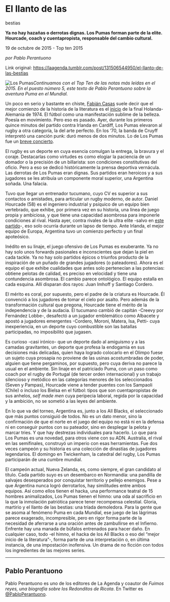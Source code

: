 # El llanto de las
bestias

**Ya no hay hazañas o derrotas dignas. Los Pumas forman parte de la elite. Hourcade, coach y cuentapropista, responsable del cambio cultural.**

19 de octubre de 2015 - Top ten 2015

_por Pablo Perantuono_

Link original: https://laagenda.tumblr.com/post/131506544950/el-llanto-de-las-bestias

![Los Pumas](https://64.media.tumblr.com/536854dfa372b59e113b5cc0fd260925/tumblr_inline_pk0ldl9F081t6q87u_500.png)*Continuamos con el Top Ten de las notas más leídas en el 2015. En el puesto número 5, este texto de Pablo Perantuono sobre la aventura Puma en el Mundial.*  

Un poco en serio y
bastante en chiste, [Fabián Casas](http://laagenda.buenosaires.gob.ar/tagged/Fabi%C3%A1n-Casas) suele decir que el mejor comienzo
de la historia de la literatura es el [inicio](https://www.youtube.com/watch?v=_N2mRJwvBrY)
de la final Holanda-Alemania de 1974. El fútbol como una
manifestación sublime de la belleza. Poesía en movimiento. Pero eso
es pasado. Ayer, durante los primeros quince minutos del partido
contra Irlanda en Cardiff, Los Pumas elevaron al rugby a otra
categoría, la del arte perfecto. En los ‘70, la banda de Cruyff
interpretó una canción punk: duró menos de dos minutos. Lo de Los
Pumas fue un [breve concierto](https://www.youtube.com/watch?v=bXpiuu_q914).


El rugby es un
deporte en cuya esencia comulgan la entrega, la bravura y el coraje.
Destacarlas como virtudes es como elogiar la paciencia de un domador
o la precisión de un billarista: son condiciones constitutivas del
oficio. Pero a eso se dedicó históricamente la prensa deportiva
vernácula. Las derrotas de Los Pumas eran dignas. Sus partidos eran
heroicos y a sus jugadores se les atribuía un componente moral
superior, una Argentina soñada. Una falacia. 


Tuvo que llegar un
entrenador tucumano, cuyo CV es superior a sus contactos o amistades,
para articular un rugby moderno, de autor. Daniel Hourcade (58) es el
ingeniero industrial y psíquico de un equipo bien vertebrado, que
exhibe, por primera vez en su historia, una línea de juego propia y
ambiciosa, y que tiene una capacidad asombrosa para imponerle
condiciones al rival. Hasta ayer, contra rivales de la ultra elite
-salvo en [este partido](http://laagenda.buenosaires.gob.ar/post/126319182000/el-club-de-los-ocho)-, eso solo ocurría durante un lapso de tiempo. Ante Irlanda,
el mejor equipo de Europa, Argentina tuvo un comienzo perfecto y un
final apoteósico. 

Inédito en su
linaje, el juego ofensivo de Los Pumas es exuberante. Ya no hay solo
unos forwards pasionales e inconscientes que dejan la piel en cada
tackle. Ya no hay solo partidos épicos o triunfos producto de la
inspiración de un puñado de grandes jugadores (o pateadores). Ahora
es el equipo el que exhibe cualidades que antes solo pertenecían a
las potencias: obtiene pelotas de calidad, es preciso en velocidad y
tiene una contundencia asombrosa. El cambio parece ontológico. El
equipo estalla en cada esquina. Allí disparan dos rayos: Juan Imhoff
y Santiago Cordero.

El mérito es coral,
por supuesto, pero el padre de la criatura es Hourcade. Él convenció
a los jugadores de tomar el cielo por asalto. Pero además de la
transformación cultural que pregona, Hourcade tiene el mérito de la
independencia y de la audacia. El tucumano cambió de capitán
-Creevy por Fernández Lobbe-, desafectó a un jugador emblemático
como Albacete y apostó a jugadores emergentes -Cordero, Moroni,
Matera, Isa, Petti- cuya inexperiencia, en un deporte cuyo
combustible son las batallas participadas, no imposibilitó que
jugasen. 


Es curioso -casi
irónico- que un deporte dado al amiguismo y a las camadas
gravitantes, un deporte que profesa la endogamia en sus decisiones
más delicadas, quien haya logrado colocarlo en el Olimpo fuese un
sujeto cuya prosapia no proviene de las usinas acostumbradas de
poder, alguien que tiene pergaminos, por supuesto, pero cuya deriva
no parece la usual en el ambiente. Sin linaje en el patriciado Puma,
con un paso como coach por el rugby de Portugal (de tercer orden
internacional) y un trabajo silencioso y metódico en las categorías
menores de los seleccionados (Seven y Pampas), Hourcade viene a
tender puentes con los Sampaoli (Chile) o incluso los Bielsa en el
fútbol: tipos que son cuentapropistas de sus anhelos, *self made
men* cuya peripecia laboral, regida por la capacidad y la
ambición, no se sometió a las leyes del ambiente. 


En lo que va del
torneo, Argentina es, junto a los All Blacks, el seleccionado que más
puntos consiguió de todos. No es un dato menor, sino la confirmación
de que el norte en el juego del equipo no está ni en la defensa ni
en conseguir puntos con su pateador, sino en desplegar la pelota y
marcar tries. Y que hay destrezas individuales para hacerlo. Lo que
para Los Pumas es una novedad, para otros viene con su ADN.
Australia, el rival en las semifinales, construyó un imperio con
esas herramientas. Fue dos veces campeón y su historia es una colección
de dinastías de jugadores legendarios. El domingo en Twickenham, la catedral del
rugby, Los Pumas participarán de una cumbre mundial.

El campeón actual,
Nueva Zelanda, es, como siempre, el gran candidato al título. Cada
partido suyo es un desembarco en Normandía: una pandilla de salvajes
desesperados por conquistar territorio y pellejo enemigos. Pese a que
Argentina nunca logró derrotarlos, hay similitudes entre ambos
equipos. Así como ellos tienen el hacka, una performance teatral de
15 hombres animalizados, Los Pumas tienen el himno: una oda al
sacrificio en la que la inmolación patriótica parece tener
recompensa celestial. Gloria, martirio y el llanto de las bestias:
una tríada demoledora. Para la gente que se asoma al fenómeno Puma
en cada Mundial, ese juego de las lágrimas parece exagerado,
incompresible, pero en rigor forma parte de la necesidad de aferrarse
a una oración antes de zambullirse en el Infierno. Enfrente hay una
manada de búfalos entrenados para hacer daño. En cualquier caso, todo
-el himno, el hacka de los All Blacks o eso del “mejor inicio de la
literatura”-, forma parte de una interpretación o, en última
instancia, de una impostación inofensiva. Un drama de no ficción
con todos los ingredientes de las mejores series. 


  




---

 Pablo Perantuono
-----------------

Pablo Perantuono es uno de los editores de La Agenda y coautor de *Fuimos reyes, una biografía sobre los Redonditos de Ricota*. En Twitter es [@PabloPerantuono](https://twitter.com/PabloPerantuono).

